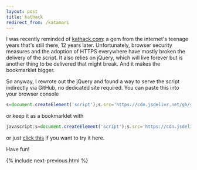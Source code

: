 ```yaml
---
layout: post
title: kathack
redirect_from: /katamari
---
```


I was recently reminded of [kathack.com](http://kathack.com): a gem from the internet's teenage years that's still there, 12 years later. Unfortunately, browser security measures and the adoption of HTTPS everywhere have mostly broken the delivery of the script. It also relies on jQuery, which will live forever but is another thing to be delivered that might break. And it makes the bookmarklet bigger.

So anyway, I rewrote out the jQuery and found a way to serve the script indirectly via GitHub, no dedicated site required. You can paste this into your browser console

```js
s=document.createElement('script');s.src='https://cdn.jsdelivr.net/gh/seansfkelley/kathack@main/kh.js';document.body.appendChild(s);
```

or keep it as a bookmarklet with

```js
javascript:s=document.createElement('script');s.src='https://cdn.jsdelivr.net/gh/seansfkelley/kathack@main/kh.js';document.body.appendChild(s);void(0);
```

or just [click this](javascript:s=document.createElement('script');s.src='https://cdn.jsdelivr.net/gh/seansfkelley/kathack@main/kh.js';document.body.appendChild(s);void(0);) if you want to try it here.

Have fun!

{% include next-previous.html %}
